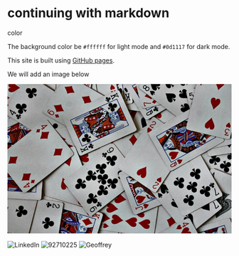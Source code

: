 # continuing with markdown
color

The background color  be `#ffffff` for light mode and `#0d1117` for dark mode.

This site is built using [GitHub pages](https://pages.github.com/).

We will add an image below

![play your cards right](https://github.com/mungaig/docs_test/blob/main/cards.jpg)

![LinkedIn](https://user-images.githubusercontent.com/92710225/215675163-35864cc4-9f84-416f-b068-89cf79645938.jpg)
![92710225](https://user-images.githubusercontent.com/92710225/215676570-0ece7d1c-850f-4e6e-bc66-4b82de88822d.jpg)
![Geoffrey](https://avatars.githubusercontent.com/u/92710225?s=40&v=4)
